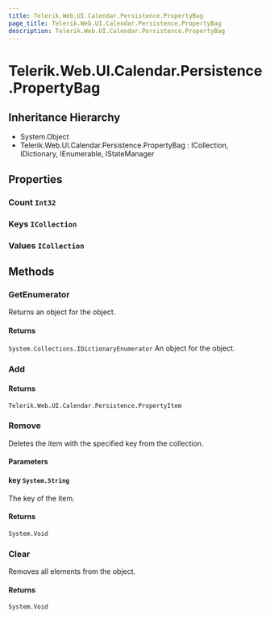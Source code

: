 ```yaml
---
title: Telerik.Web.UI.Calendar.Persistence.PropertyBag
page_title: Telerik.Web.UI.Calendar.Persistence.PropertyBag
description: Telerik.Web.UI.Calendar.Persistence.PropertyBag
---
```


# Telerik.Web.UI.Calendar.Persistence.PropertyBag

## Inheritance Hierarchy

* System.Object
* Telerik.Web.UI.Calendar.Persistence.PropertyBag : ICollection, IDictionary, IEnumerable, IStateManager

## Properties

###  Count `Int32`

###  Keys `ICollection`

###  Values `ICollection`

## Methods

###  GetEnumerator

Returns an 
            object for the  object.

#### Returns

`System.Collections.IDictionaryEnumerator` An  object for
            the  object.

###  Add

#### Returns

`Telerik.Web.UI.Calendar.Persistence.PropertyItem` 

###  Remove

Deletes the item with the specified key from the collection.

#### Parameters

#### key `System.String`

The key of the item.

#### Returns

`System.Void` 

###  Clear

Removes all elements from the 
            object.

#### Returns

`System.Void` 

